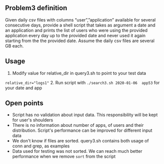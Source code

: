 ## Problem3 definition

Given daily csv files with columns “user”,”application” available for several consecutive days,
provide a shell script that takes as argument a date and an application and prints the list of users
who were using the provided application every day up to the provided date and never used it
again starting from the the provided date. Assume the daily csv files are several GB each.


## Usage

1. Modify value for relative_dir in query3.sh to point to your test data

`relative_dir="logs1"`
2. Run script with 
`./search3.sh 2020-01-06  app53` for your date and app

## Open points

* Script has no validation about input data. This responsibility will be kept for user's shoulders
* There is no information about number of apps, of users and their distribution. Script's performance can be improved for different input data
* We don't know if files are sorted. query3.sh contains both usage of conn and grep, as examples
* Data used for testing was not sorted. We can reach much better performance when we remove `sort` from the script

